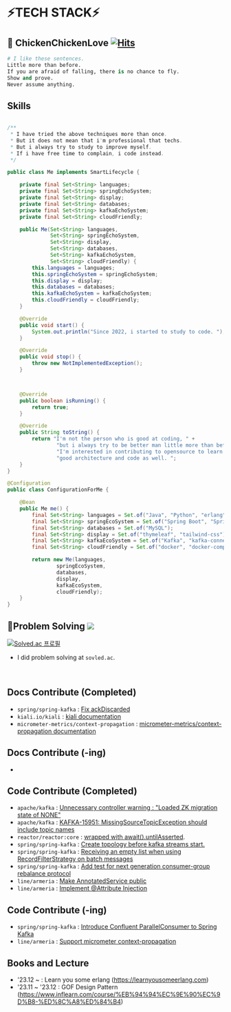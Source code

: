 # ⚡**TECH STACK**⚡
<div align="left">
  


## 👋 ChickenChickenLove [![Hits](https://hits.seeyoufarm.com/api/count/incr/badge.svg?url=https%3A%2F%2Fgithub.com%2Fchickenchickenlove&count_bg=%2379C83D&title_bg=%23555555&icon=&icon_color=%23E7E7E7&title=hits&edge_flat=false)](https://hits.seeyoufarm.com)
  ```python
  # I like these sentences.
  Little more than before.
  If you are afraid of falling, there is no chance to fly.
  Show and prove.
  Never assume anything.
  ```

## Skills

```java

/**
 * I have tried the above techniques more than once.
 * But it does not mean that i'm professional that techs.
 * But i always try to study to improve myself.
 * If i have free time to complain, i code instead.
 */

public class Me implements SmartLifecycle {

    private final Set<String> languages;
    private final Set<String> springEchoSystem;
    private final Set<String> display;
    private final Set<String> databases;
    private final Set<String> kafkaEchoSystem;
    private final Set<String> cloudFriendly;

    public Me(Set<String> languages,
              Set<String> springEchoSystem,
              Set<String> display,
              Set<String> databases,
              Set<String> kafkaEchoSystem,
              Set<String> cloudFriendly) {
        this.languages = languages;
        this.springEchoSystem = springEchoSystem;
        this.display = display;
        this.databases = databases;
        this.kafkaEchoSystem = kafkaEchoSystem;
        this.cloudFriendly = cloudFriendly;
    }

    @Override
    public void start() {
        System.out.println("Since 2022, i started to study to code. ");
    }

    @Override
    public void stop() {
        throw new NotImplementedException();
    }



    @Override
    public boolean isRunning() {
        return true;
    }

    @Override
    public String toString() {
        return "I'm not the person who is good at coding, " +
                "but i always try to be better man little more than before. " +
                "I'm interested in contributing to opensource to learn about " +
                "good architecture and code as well. ";
    }
}

@Configuration
public class ConfigurationForMe {

    @Bean
    public Me me() {
        final Set<String> languages = Set.of("Java", "Python", "erlang");
        final Set<String> springEcoSystem = Set.of("Spring Boot", "Spring MVC", "Spring Security", "Spring Batch", "Spring Data JPA");
        final Set<String> databases = Set.of("MySQL");
        final Set<String> display = Set.of("thymeleaf", "tailwind-css");
        final Set<String> kafkaEcoSystem = Set.of("Kafka", "kafka-connect", "schema-registry", "kafka-streams", "ksqlDB");
        final Set<String> cloudFriendly = Set.of("docker", "docker-compose", "kubernetes", "helm", "prometheus", "istio", "fluent-bit");

        return new Me(languages, 
                springEcoSystem,
                databases,
                display,
                kafkaEcoSystem,
                cloudFriendly);
    }
}
```

## 👋Problem Solving <img src="https://img.shields.io/badge/Python-black?style=for-the-badge&logo=Python&logoColor=#3776AB"/>

[![Solved.ac
프로필](http://mazassumnida.wtf/api/v2/generate_badge?boj=chickenchickenlove)](https://solved.ac/chickenchickenlove)
<br/>
- I did problem solving at `sovled.ac`.
<br/>


## Docs Contribute (Completed)
- `spring/spring-kafka` : [Fix ackDiscarded](https://github.com/spring-projects/spring-kafka/pull/3212) 
- `kiali.io/kiali` : [kiali documentation](https://github.com/kiali/kiali.io/pull/765)
- `micrometer-metrics/context-propagation` : [micrometer-metrics/context-propagation documentation](https://github.com/micrometer-metrics/context-propagation/pull/223)

## Docs Contribute (-ing)
- 

## Code Contribute (Completed)
- `apache/kafka` : [Unnecessary controller warning : "Loaded ZK migration state of NONE"](https://github.com/apache/kafka/pull/15926)
- `apache/kafka` : [KAFKA-15951: MissingSourceTopicException should include topic names](https://github.com/apache/kafka/pull/15573)
- `reactor/reactor:core` : [wrapped with await().untilAsserted](https://github.com/reactor/reactor-core/pull/3779).
- `spring/spring-kafka` : [Create topology before kafka streams start.](https://github.com/spring-projects/spring-kafka/pull/3172)
- `spring/spring-kafka` : [Receiving an empty list when using RecordFilterStrategy on batch messages](https://github.com/spring-projects/spring-kafka/pull/3216)
- `spring/spring-kafka` : [Add test for next generation consumer-group rebalance protocol](https://github.com/spring-projects/spring-kafka/pull/3237)
- `line/armeria` : [Make AnnotatedService public](https://github.com/line/armeria/pull/5628)
- `line/armeria` : [Implement @Attribute Injection](https://github.com/line/armeria/pull/5547)

## Code Contribute (-ing)
- `spring/spring-kafka` : [Introduce Confluent ParallelConsumer to Spring Kafka](https://github.com/spring-projects/spring-kafka/pull/3161)
- `line/armeria` : [Support micrometer context-propagation](https://github.com/line/armeria/pull/5577)

## Books and Lecture
- '23.12 ~ : Learn you some erlang (https://learnyousomeerlang.com)
- '23.11 ~ '23.12 : GOF Design Pattern (https://www.inflearn.com/course/%EB%94%94%EC%9E%90%EC%9D%B8-%ED%8C%A8%ED%84%B4)


<!--
**chickenchickenlove/chickenchickenlove** is a ✨ _special_ ✨ repository because its `README.md` (this file) appears on your GitHub profile.

Here are some ideas to get you started:

- 🔭 I’m currently working on ...
- 🌱 I’m currently learning ...
- 👯 I’m looking to collaborate on ...
- 🤔 I’m looking for help with ...
- 💬 Ask me about ...
- 📫 How to reach me: ...
- 😄 Pronouns: ...
- ⚡ Fun fact: ...
-->
